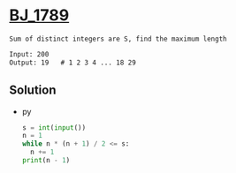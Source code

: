 # [BJ_1789](https://acmicpc.net/problem/1789)

```en
Sum of distinct integers are S, find the maximum length
```

```txt
Input: 200
Output: 19   # 1 2 3 4 ... 18 29
```

## Solution

* py

  ```py
  s = int(input())
  n = 1
  while n * (n + 1) / 2 <= s:
    n += 1
  print(n - 1)
  ```
